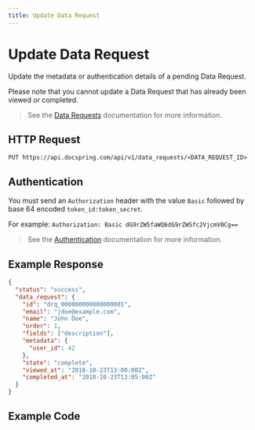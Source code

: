 ```yaml
---
title: Update Data Request
---
```


# Update Data Request

Update the metadata or authentication details of a pending Data Request.

Please note that you cannot update a Data Request that has already been viewed or completed.

> See the [Data Requests](./index) documentation for more information.

## HTTP Request

`PUT https://api.docspring.com/api/v1/data_requests/<DATA_REQUEST_ID>`

## Authentication

You must send an `Authorization` header with the value `Basic` followed by base 64 encoded `token_id:token_secret`.

For example: `Authorization: Basic dG9rZW5faWQ6dG9rZW5fc2VjcmV0Cg==`

> See the [Authentication](../install-api-client/authentication) documentation for more information.

## Example Response

```json
{
  "status": "success",
  "data_request": {
    "id": "drq_000000000000000001",
    "email": "jdoe@example.com",
    "name": "John Doe",
    "order": 1,
    "fields": ["description"],
    "metadata": {
      "user_id": 42
    },
    "state": "complete",
    "viewed_at": "2018-10-23T13:00:00Z",
    "completed_at": "2018-10-23T13:05:00Z"
  }
}
```

## Example Code

<CodeSwitcher :languages="{javascript:'JavaScript', ruby:'Ruby', python:'Python', php:'PHP', csharp:'C#', bash:'bash'}">
<template v-slot:javascript>

```javascript
var DocSpring = require("docspring");

client = new DocSpring.Client(config);

client.updateDataRequest(
  "drq_000000000000000001",
  {
    auth_type: "oauth",
    auth_provider: "google",
    auth_session_started_at: "2018-10-23T13:00:00Z",
  },
  function(error, dataRequest) {
    if (error) throw error;
    console.log(dataRequest);
  }
);
```

</template>
<template v-slot:ruby>

```ruby
require 'docspring'

docspring = DocSpring::Client.new

response = docspring.update_data_request(
  'drq_000000000000000001',
  auth_type: 'oauth',
  auth_provider: 'google',
  auth_session_started_at: '2018-10-23T13:00:00Z'
)
puts response
```

</template>
<template v-slot:python>

```python
import docspring

client = docspring.Client()
response = client.update_data_request(
  "drq_000000000000000001",
  {
    "auth_type": 'oauth',
    "auth_provider": 'google',
    "auth_session_started_at": '2018-10-23T13:00:00Z'
  }
)
print(response)
```

</template>
<template v-slot:php>

```php
<?php
$docspring = new DocSpring\Client();
$data_request_id = 'drq_000000000000000001';
$data = new DocSpring\Model\UpdateSubmissionDataRequestData();
$data->setAuthType('oauth');
$data->setAuthProvider('google');
$data->setAuthSessionStartedAt('2018-10-23T13:00:00Z');
$response = $docspring->updateDataRequest($data_request_id, $data);
echo $response;
```

</template>
<template v-slot:csharp>

```csharp
using System;
using System.Diagnostics;
using DocSpring.Client.Api;
using DocSpring.Client.Client;
using DocSpring.Client.Model;

namespace Example
{
    public class DocSpringExample
    {
        public void main()
        {
          var apiInstance = new PDFApi();
          string dataRequestId = "drq_000000000000000001";
          UpdateSubmissionDataRequestData data = new UpdateSubmissionDataRequestData(
            authType: CreateSubmissionDataRequestData.AuthTypeEnum.Oauth,
            authProvider: "google",
            authSessionStartedAt: "2018-10-23T13:00:00Z"
          );
          var response = apiInstance.UpdateDataRequest(dataRequestId, data);
          Debug.WriteLine(response);
        }
    }
}
```

</template>
<template v-slot:bash>

```bash
export DATA_REQUEST_ID="drq_000000000000000001"

curl -s -X PUT "https://api.docspring.com/api/v1/data_requests/$DATA_REQUEST_ID" \
  -u "$API_TOKEN_ID:$API_TOKEN_SECRET" -d \
    '{ "auth_type": "oauth", "auth_provider": "google", "auth_session_started_at": "2018-10-23T13:00:00Z" }'
```

</template>
</CodeSwitcher>
